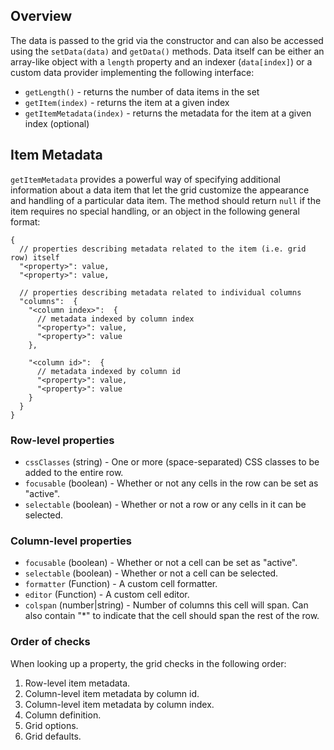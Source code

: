 ## Overview

The data is passed to the grid via the constructor and can also be accessed using the `setData(data)` and `getData()` methods.  Data itself can be either an array-like object with a `length` property and an indexer (`data[index]`) or a custom data provider implementing the following interface:

* `getLength()` - returns the number of data items in the set
* `getItem(index)` - returns the item at a given index
* `getItemMetadata(index)` - returns the metadata for the item at a given index (optional)

## Item Metadata

`getItemMetadata` provides a powerful way of specifying additional information about a data item that let the grid customize the appearance and handling of a particular data item.  The method should return `null` if the item requires no special handling, or an object in the following general format:

    {
      // properties describing metadata related to the item (i.e. grid row) itself
      "<property>": value,
      "<property>": value,

      // properties describing metadata related to individual columns
      "columns":  {
        "<column index>":  {
          // metadata indexed by column index
          "<property>": value,
          "<property>": value
        },

        "<column id>":  {
          // metadata indexed by column id
          "<property>": value,
          "<property>": value
        }
      }
    }

### Row-level properties

* `cssClasses` (string) - One or more (space-separated) CSS classes to be added to the entire row.
* `focusable` (boolean) - Whether or not any cells in the row can be set as "active".
* `selectable` (boolean) - Whether or not a row or any cells in it can be selected.

### Column-level properties

* `focusable` (boolean) - Whether or not a cell can be set as "active".
* `selectable` (boolean) - Whether or not a cell can be selected.
* `formatter` (Function) - A custom cell formatter.
* `editor` (Function) - A custom cell editor.
* `colspan` (number|string) - Number of columns this cell will span.  Can also contain "*" to indicate that the cell should span the rest of the row.

### Order of checks

When looking up a property, the grid checks in the following order:

1. Row-level item metadata.
2. Column-level item metadata by column id.
3. Column-level item metadata by column index.
4. Column definition.
5. Grid options.
5. Grid defaults.


